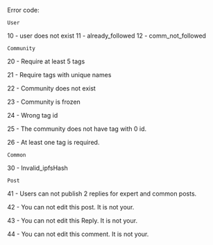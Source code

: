
Error code:

    User

10 - user does not exist
11 - already_followed
12 - comm_not_followed

    Community

20 - Require at least 5 tags

21 - Require tags with unique names

22 - Community does not exist

23 - Community is frozen

24 - Wrong tag id

25 - The community does not have tag with 0 id.

26 - At least one tag is required.

    Common

30 - Invalid_ipfsHash

    Post

41 - Users can not publish 2 replies for expert and common posts.

42 - You can not edit this post. It is not your.

43 - You can not edit this Reply. It is not your.

44 - You can not edit this comment. It is not your.
